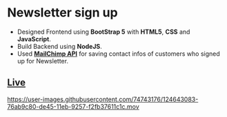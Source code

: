 # Newsletter sign up
* Designed Frontend using **BootStrap 5** with **HTML5**, **CSS** and **JavaScript**.
* Build Backend using **NodeJS**.
* Used **[MailChimp API](https://mailchimp.com/)** for saving contact infos of customers who signed up for Newsletter.

## [Live](https://intense-crag-44957.herokuapp.com/)


https://user-images.githubusercontent.com/74743176/124643083-76ab9c80-de45-11eb-9257-f2fb37611c1c.mov

